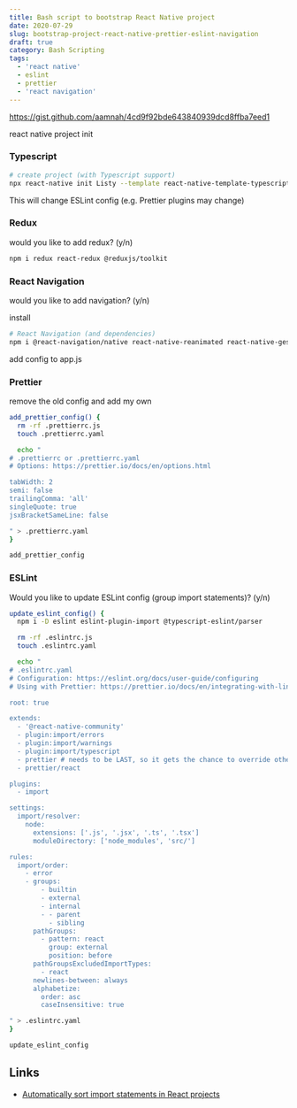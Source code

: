 ```yaml
---
title: Bash script to bootstrap React Native project
date: 2020-07-29
slug: bootstrap-project-react-native-prettier-eslint-navigation
draft: true
category: Bash Scripting
tags:
  - 'react native'
  - eslint
  - prettier
  - 'react navigation'
---
```


https://gist.github.com/aamnah/4cd9f92bde643840939dcd8ffba7eed1

react native project init

### Typescript

```bash
# create project (with Typescript support)
npx react-native init Listy --template react-native-template-typescript
```

This will change ESLint config (e.g. Prettier plugins may change)

### Redux

would you like to add redux? (y/n)

```bash
npm i redux react-redux @reduxjs/toolkit
```

### React Navigation

would you like to add navigation? (y/n)

install

```bash
# React Navigation (and dependencies)
npm i @react-navigation/native react-native-reanimated react-native-gesture-handler react-native-screens react-native-safe-area-context @react-native-community/masked-view
```

add config to app.js

### Prettier

remove the old config and add my own

```bash
add_prettier_config() {
  rm -rf .prettierrc.js
  touch .prettierrc.yaml

  echo "
# .prettierrc or .prettierrc.yaml
# Options: https://prettier.io/docs/en/options.html

tabWidth: 2
semi: false
trailingComma: 'all'
singleQuote: true
jsxBracketSameLine: false

" > .prettierrc.yaml
}

add_prettier_config
```

### ESLint

Would you like to update ESLint config (group import statements)? (y/n)

```bash
update_eslint_config() {
  npm i -D eslint eslint-plugin-import @typescript-eslint/parser

  rm -rf .eslintrc.js
  touch .eslintrc.yaml

  echo "
# .eslintrc.yaml
# Configuration: https://eslint.org/docs/user-guide/configuring
# Using with Prettier: https://prettier.io/docs/en/integrating-with-linters.html#recommended-configuration

root: true

extends:
  - '@react-native-community'
  - plugin:import/errors
  - plugin:import/warnings
  - plugin:import/typescript
  - prettier # needs to be LAST, so it gets the chance to override other configs.
  - prettier/react

plugins:
  - import

settings:
  import/resolver:
    node:
      extensions: ['.js', '.jsx', '.ts', '.tsx']
      moduleDirectory: ['node_modules', 'src/']

rules:
  import/order:
    - error
    - groups:
        - builtin
        - external
        - internal
        - - parent
          - sibling
      pathGroups:
        - pattern: react
          group: external
          position: before
      pathGroupsExcludedImportTypes:
        - react
      newlines-between: always
      alphabetize:
        order: asc
        caseInsensitive: true

" > .eslintrc.yaml
}

update_eslint_config
```

## Links

- [Automatically sort import statements in React projects](https://blog.aamnah.com/react/sort-import-statements-react-eslint-automatic)
